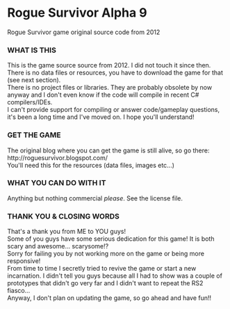 # Rogue Survivor Alpha 9
Rogue Survivor game original source code from 2012


<h3>WHAT IS THIS</h3>
<p>
This is the game source source from 2012. I did not touch it since then.<br>
There is no data files or resources, you have to download the game for that (see next section).<br>
There is no project files or libraries. They are probably obsolete by now anyway and I don't even know if the code will compile in recent C# compilers/IDEs.<br>
I can't provide support for compiling or answer code/gameplay questions, it's been a long time and I've moved on. I hope you'll understand!
</p>

<h3>GET THE GAME</h3>
<p>
The original blog where you can get the game is still alive, so go there:
http://roguesurvivor.blogspot.com/<br>
You'll need this for the resources (data files, images etc...)
</p>

<h3>WHAT YOU CAN DO WITH IT</h3>
<p>
Anything but nothing commercial <i>please</i>. See the license file.
</p>

<h3>THANK YOU & CLOSING WORDS</h3>
<p>
That's a thank you from ME to YOU guys!<br>
Some of you guys have some serious dedication for this game! It is both scary and awesome... scarysome!?<br>
Sorry for failing you by not working more on the game or being more responsive!<br>
From time to time I secretly tried to revive the game or start a new incarnation. I didn't tell you guys because all I had to show was a couple of prototypes that didn't go very far and I didn't want to repeat the RS2 fiasco...<br>
Anyway, I don't plan on updating the game, so go ahead and have fun!!
</p>
